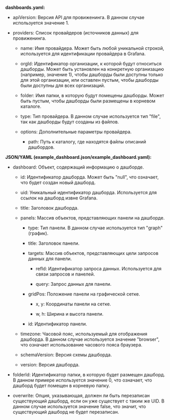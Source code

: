 **dashboards.yaml:**

- apiVersion: Версия API для провиженинга. В данном случае используется значение 1.

- providers: Список провайдеров (источников данных) для провиженинга.

  - name: Имя провайдера. Может быть любой уникальной строкой, используется для идентификации провайдера в Grafana.

  - orgId: Идентификатор организации, к которой будут относиться дашборды. Может быть установлен на конкретную организацию (например, значение 1), чтобы дашборды были доступны только для этой организации, или оставлен пустым, чтобы дашборды были доступны для всех организаций.

  - folder: Имя папки, в которую будут помещены дашборды. Может быть пустым, чтобы дашборды были размещены в корневом каталоге.

  - type: Тип провайдера. В данном случае используется тип "file", так как дашборды будут созданы из файлов.

  - options: Дополнительные параметры провайдера.

    - path: Путь к каталогу, где находятся файлы описаний дашбордов.

**JSON/YAML (example_dashboard.json/example_dashboard.yaml):**

- dashboard: Объект, содержащий информацию о дашборде.

  - id: Идентификатор дашборда. Может быть "null", что означает, что будет создан новый дашборд.

  - uid: Уникальный идентификатор дашборда. Используется для ссылок на дашборд извне Grafana.

  - title: Заголовок дашборда.

  - panels: Массив объектов, представляющих панели на дашборде.

    - type: Тип панели. В данном случае используется тип "graph" (график).

    - title: Заголовок панели.

    - targets: Массив объектов, представляющих цели запросов данных для панели.

      - refId: Идентификатор запроса данных. Используется для связи запросов и панелей.

      - query: Запрос данных для панели.

    - gridPos: Положение панели на графической сетке.

      - x, y: Координаты панели на сетке.

      - w, h: Ширина и высота панели.

    - id: Идентификатор панели.

  - timezone: Часовой пояс, используемый для отображения дашборда. В данном случае используется значение "browser", что означает использование часового пояса браузера.

  - schemaVersion: Версия схемы дашборда.

  - version: Версия дашборда.

- folderId: Идентификатор папки, в которую будет размещен дашборд. В данном примере используется значение 0, что означает, что дашборд будет помещен в корневую папку.

- overwrite: Опция, указывающая, должен ли быть перезаписан существующий дашборд, если он уже существует с таким же UID. В данном случае используется значение false, что значит, что существующий дашборд не будет перезаписан.


